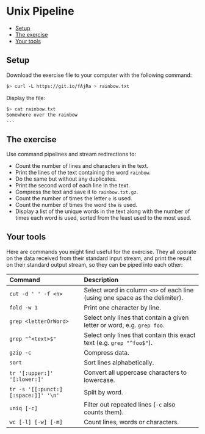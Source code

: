 # Unix Pipeline

<!-- START doctoc generated TOC please keep comment here to allow auto update -->
<!-- DON'T EDIT THIS SECTION, INSTEAD RE-RUN doctoc TO UPDATE -->

- [Setup](#setup)
- [The exercise](#the-exercise)
- [Your tools](#your-tools)

<!-- END doctoc generated TOC please keep comment here to allow auto update -->

## Setup

Download the exercise file to your computer with the following command:

```bash
$> curl -L https://git.io/fAjRa > rainbow.txt
```

Display the file:

```bash
$> cat rainbow.txt
Somewhere over the rainbow
...
```

## The exercise

Use command pipelines and stream redirections to:

* Count the number of lines and characters in the text.
* Print the lines of the text containing the word `rainbow`.
* Do the same but without any duplicates.
* Print the second word of each line in the text.
* Compress the text and save it to `rainbow.txt.gz`.
* Count the number of times the letter `e` is used.
* Count the number of times the word `the` is used.
* Display a list of the unique words in the text along with the number of times each word is used,
  sorted from the least used to the most used.

## Your tools

Here are commands you might find useful for the exercise. They all operate on
the data received from their standard input stream, and print the result on
their standard output stream, so they can be piped into each other:

Command                             | Description
:---------------------------------- | :---------------------------------------------------------------------------
`cut -d ' ' -f <n>`                 | Select word in column `<n>` of each line (using one space as the delimiter).
`fold -w 1`                         | Print one character by line.
`grep <letterOrWord>`               | Select only lines that contain a given letter or word, e.g. `grep foo`.
`grep "^<text>$"`                   | Select only lines that contain this exact text (e.g. `grep "^foo$"`).
`gzip -c`                           | Compress data.
`sort`                              | Sort lines alphabetically.
`tr '[:upper:]' '[:lower:]'`        | Convert all uppercase characters to lowercase.
`tr -s '[[:punct:][:space:]]' '\n'` | Split by word.
`uniq [-c]`                         | Filter out repeated lines (`-c` also counts them).
`wc [-l] [-w] [-m]`                 | Count lines, words or characters.
